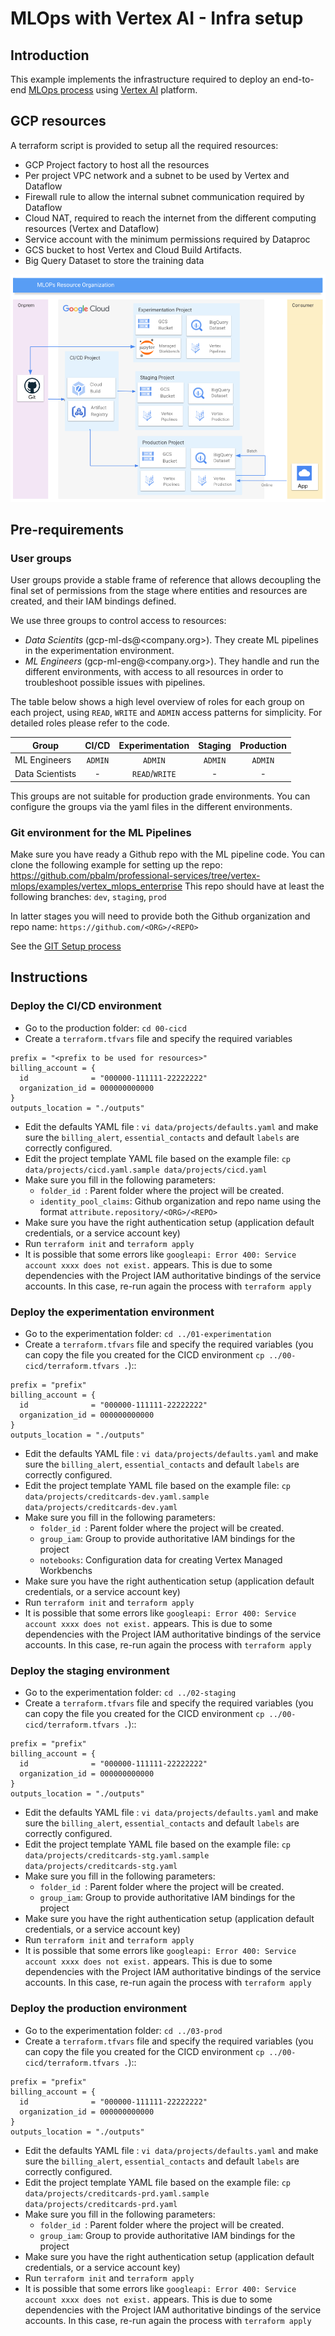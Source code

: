 # MLOps with Vertex AI - Infra setup

## Introduction
This example implements the infrastructure required to deploy an end-to-end [MLOps process](https://services.google.com/fh/files/misc/practitioners_guide_to_mlops_whitepaper.pdf) using [Vertex AI](https://cloud.google.com/vertex-ai) platform.


##  GCP resources
A terraform script is provided to setup all the required resources:

- GCP Project factory to host all the resources
- Per project VPC network and a subnet to be used by Vertex and Dataflow
- Firewall rule to allow the internal subnet communication required by Dataflow
- Cloud NAT, required to reach the internet from the different computing resources (Vertex and Dataflow)
- Service account with the minimum permissions required by Dataproc
- GCS bucket to host Vertex and Cloud Build Artifacts.
- Big Query Dataset to store the training data

![MLOps projects organization](./images/mlops_projects.png "MLOps projects organization")

## Pre-requirements

### User groups

User groups provide a stable frame of reference that allows decoupling the final set of permissions from the stage where entities and resources are created, and their IAM bindings defined.

We use three groups to control access to resources:

- *Data Scientits* (gcp-ml-ds@<company.org>). They create ML pipelines in the experimentation environment.
- *ML Engineers* (gcp-ml-eng@<company.org>). They handle and run the different environments, with access to all resources in order to troubleshoot possible issues with pipelines. 

The table below shows a high level overview of roles for each group on each project, using `READ`, `WRITE` and `ADMIN` access patterns for simplicity. For detailed roles please refer to the code.

|Group|CI/CD|Experimentation|Staging|Production|
|-|:-:|:-:|:-:|:-:|
|ML Engineers|`ADMIN`|`ADMIN`|`ADMIN`|`ADMIN`|
|Data Scientists|-|`READ`/`WRITE`|-|-|-|

This groups are not suitable for production grade environments. You can configure the groups via the yaml files in the different environments. 

### Git environment for the ML Pipelines

Make sure you have ready a Github repo with the ML pipeline code. 
You can clone the following example for setting up the repo: https://github.com/pbalm/professional-services/tree/vertex-mlops/examples/vertex_mlops_enterprise
This repo should have at least the following branches: `dev`, `staging`, `prod`

In latter stages you will need to provide both the Github organization and repo name:
`https://github.com/<ORG>/<REPO>`

See the [GIT Setup process](./GIT_SETUP.md)

##  Instructions

###  Deploy the CI/CD environment

- Go to the production folder: `cd 00-cicd`
- Create a `terraform.tfvars` file and specify the required variables
```tfm
prefix = "<prefix to be used for resources>"
billing_account = {
  id              = "000000-111111-22222222"
  organization_id = 000000000000
}
outputs_location = "./outputs"
```
- Edit the defaults YAML file :  `vi data/projects/defaults.yaml` and make sure the `billing_alert`, `essential_contacts` and default `labels` are correctly configured.
- Edit the project template YAML file based on the example file: `cp data/projects/cicd.yaml.sample data/projects/cicd.yaml` 
- Make sure you fill in the following parameters:
  - `folder_id `: Parent folder where the project will be created.
  - `identity_pool_claims`: Github organization and repo name using the format `attribute.repository/<ORG>/<REPO>`
- Make sure you have the right authentication setup (application default credentials, or a service account key)
- Run `terraform init` and `terraform apply`
- It is possible that some errors like `googleapi: Error 400: Service account xxxx does not exist.` appears. This is due to some dependencies with the Project IAM authoritative bindings of the service accounts. In this case, re-run again the process with `terraform apply`


###  Deploy the experimentation environment

- Go to the experimentation folder: `cd ../01-experimentation`
- Create a `terraform.tfvars` file and specify the required variables (you can copy the file you created for the CICD environment `cp ../00-cicd/terraform.tfvars .`)::

```tfm
prefix = "prefix"
billing_account = {
  id              = "000000-111111-22222222"
  organization_id = 000000000000
}
outputs_location = "./outputs"
```
- Edit the defaults YAML file :  `vi data/projects/defaults.yaml` and make sure the `billing_alert`, `essential_contacts` and default `labels` are correctly configured.
- Edit the project template YAML file based on the example file: `cp data/projects/creditcards-dev.yaml.sample data/projects/creditcards-dev.yaml` 
- Make sure you fill in the following parameters:
  - `folder_id `: Parent folder where the project will be created.
  - `group_iam`: Group to provide authoritative IAM bindings for the project
  - `notebooks`: Configuration data for creating Vertex Managed Workbenchs
- Make sure you have the right authentication setup (application default credentials, or a service account key)
- Run `terraform init` and `terraform apply`
- It is possible that some errors like `googleapi: Error 400: Service account xxxx does not exist.` appears. This is due to some dependencies with the Project IAM authoritative bindings of the service accounts. In this case, re-run again the process with `terraform apply`



###  Deploy the staging environment

- Go to the experimentation folder: `cd ../02-staging`
- Create a `terraform.tfvars` file and specify the required variables (you can copy the file you created for the CICD environment `cp ../00-cicd/terraform.tfvars .`)::

```tfm
prefix = "prefix"
billing_account = {
  id              = "000000-111111-22222222"
  organization_id = 000000000000
}
outputs_location = "./outputs"
```
- Edit the defaults YAML file :  `vi data/projects/defaults.yaml` and make sure the `billing_alert`, `essential_contacts` and default `labels` are correctly configured.
- Edit the project template YAML file based on the example file: `cp data/projects/creditcards-stg.yaml.sample data/projects/creditcards-stg.yaml` 
- Make sure you fill in the following parameters:
  - `folder_id `: Parent folder where the project will be created.
  - `group_iam`: Group to provide authoritative IAM bindings for the project
- Make sure you have the right authentication setup (application default credentials, or a service account key)
- Run `terraform init` and `terraform apply`
- It is possible that some errors like `googleapi: Error 400: Service account xxxx does not exist.` appears. This is due to some dependencies with the Project IAM authoritative bindings of the service accounts. In this case, re-run again the process with `terraform apply`


###  Deploy the production environment

- Go to the experimentation folder: `cd ../03-prod`
- Create a `terraform.tfvars` file and specify the required variables (you can copy the file you created for the CICD environment `cp ../00-cicd/terraform.tfvars .`)::

```tfm
prefix = "prefix"
billing_account = {
  id              = "000000-111111-22222222"
  organization_id = 000000000000
}
outputs_location = "./outputs"
```
- Edit the defaults YAML file :  `vi data/projects/defaults.yaml` and make sure the `billing_alert`, `essential_contacts` and default `labels` are correctly configured.
- Edit the project template YAML file based on the example file: `cp data/projects/creditcards-prd.yaml.sample data/projects/creditcards-prd.yaml` 
- Make sure you fill in the following parameters:
  - `folder_id `: Parent folder where the project will be created.
  - `group_iam`: Group to provide authoritative IAM bindings for the project
- Make sure you have the right authentication setup (application default credentials, or a service account key)
- Run `terraform init` and `terraform apply`
- It is possible that some errors like `googleapi: Error 400: Service account xxxx does not exist.` appears. This is due to some dependencies with the Project IAM authoritative bindings of the service accounts. In this case, re-run again the process with `terraform apply`


